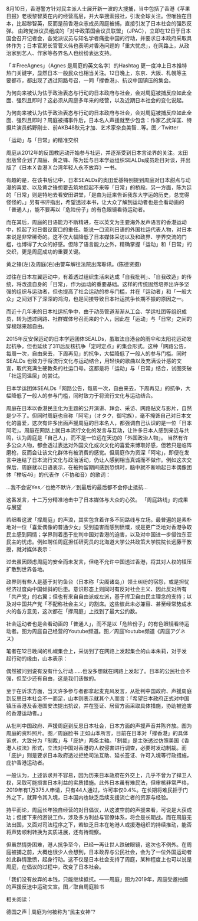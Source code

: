 8月10日，香港警方针对民主派人士展开新一波的大搜捕，当中包括了香港《苹果日报》老板黎智英在内的经营高层，并大举搜索报社，引发全球关注。但唯独在日本，比起黎智英，反而是前香港众志成员周庭被捕，直接引发了日本社会的强烈反弹。 由跨党派议员组成的「对中政策国会议员联盟」（JPAC），立即在12日于日本国会召开记者会，各党派议员与知名学者痛批中国的行动，并要求日本政府采取具体作为；日本官房长官菅义伟也表明对香港问题的「重大忧虑」，在网路上，从政治家到艺人、作家等各界名人也纷纷表达支持。

「＃FreeAgnes」（Agnes 是周庭的英文名字）的Hashtag 更一度冲上日本推特热门关键字，显然日本一般民众也相当关注。12日晚上，东京、大阪、札幌等主要都市，都出现了透过网路号召，一同「撑香港」、抗议中国镇压的集会。

为何向来被认为怯于政治表态与行动的日本政府与社会，会对周庭被捕反应如此全面、强烈且即时？这必须从周庭多年来的经营，以及近期日本社会的变化说起。

为何向来被认为怯于政治表态与行动的日本政府与社会，会对周庭被捕反应如此全面、强烈且即时？周庭被捕事件后，日本名人声援就至少包含：作家乙武洋匡、特摄片演员鹤野刚士、前AKB48秋元才加、艺术家奈良美智&#8230;等。图／Twitter

「运动」与「日常」的精准交织

周庭从2012年的反国教运动开始参与社运，并逐渐受到日本言论界的关注。太田出版曾企划了周庭、黄之锋、陈为廷与日本学运组织SEALDs成员赴日对谈，并出版了《日本Ｘ香港Ｘ台湾年轻人永不放弃》一书。

有趣的是，在该书后记中，日本SEALDs的奥田爱基特别提到周庭对日本甜点与动漫的喜爱、以及黄之锋想要去筑地但起不来等「日常」的桥段。另一方面，陈为廷的「日常」则是特地去看安田讲堂，「是由为廷来告诉我东大学运的历史，总觉得怪怪的。」另有书评指出，希望透过本书，让大众了解到运动者也是会看动画的「普通人」，能不要再以「危险份子」的有色眼镜看待运动者。

而在其后，周庭的日语能力不断精进，在以英文为主要海外发声语言的香港运动中，担起了对日倡议窗口的重任。能说一口流利日语的外国社运代表人物，对日本来说是非常稀奇的。这不仅大幅降低了日本媒体采访以及和政界、学界交流的门槛，也博得了大众的好感。但除了语言能力之外，精确掌握「运动」和「日常」的交织，更是周庭成功的重要关键。

黄之锋(左)及周庭(右)由警车解往法院出席聆讯。(陈德贤摄)

过往在日本左翼运动中，有着透过组织生活来达成「自我批判」、「自我改造」的传统，将改造自身的「日常」，作为运动的重要基础。这样的传统固然培养出许多坚强的组织与运动者，但也提高了社会运动的参与门槛，并在「运动者」和「一般大众」之间划下了深深的鸿沟，也是间接导致日本社运抗争长期不振的原因之一。

而近十几年来的日本社运抗争中，由于动员管道渐渐从工会、学运社团等组织成员，转为透过网路、社群媒体号召而来的个人，因此在「运动」与「日常」之间的穿梭越来越自由。

2015年反安保运动的日本学运团体SEALDs，虽取法自港台的雨伞和太阳花运动发起抗争，但也延续了311后反核抗争「定时定点」的集会形式。这种「网路公告，每周一次，自由来去，下周再见」的抗争，大幅降低了一般人的参与门槛。同时SEALDs 也致力于将流行文化与运动结合，用轻快的歌曲以及充满设计感的文宣，取代充满生硬教条的社运口号。这都是将「运动」与「日常」结合，试图突破「社运同温层」的尝试。

日本学运团体SEALDs「网路公告，每周一次，自由来去，下周再见」的抗争，大幅降低了一般人的参与门槛，同时致力于将流行文化与运动结合。

周庭在日本以香港民主化为主题的公开演讲、拜会、采访、网路贴文与影片，自然是少不了。但同时周庭也自称「阿宅」（オタク，御宅族），毫不掩饰自己对日本文化的喜爱，这次有许多出面声援周庭的日本名人，都强调自己认识的是一位「日本阿宅」。周庭在网路上就日本流行文化的发言与互动，让许多日本人感到亲近与共鸣，认为周庭是「自己人」，而不是一位远在天边的「外国政治人物」。 当然有许多公众人物，都会透过表达对外国文化或次文化的喜爱来博取好感，但若只是临阵磨枪，反而会让该文化群体有被消费的感觉。但周庭作为资深「阿宅」，即便在发言中连结了日本流行文化与政治活动，仍让人感到相当真诚而不做作。例如这次交保后，周庭就以日语表示，在被拘留期间感到恐惧时，脑中就不断响起日本偶像团体「榉坂46」的代表作〈不协和音〉的歌词：

&#8230;我不会说Yes／也绝不默许／到最后的最后都不会停止抵抗&#8230;

这番发言，十二万分精准地击中了日本媒体与大众的心弦。 「周庭路线」的成果与展望

若细看这波「撑周庭」的声浪，其实包含着许多不同路线与立场。最普遍的是素朴地对一位「喜爱偶像的普通少女」受到迫害而感到愤慨，或是更广泛地对香港争取民主感到同情；学界则着墨于批判中国对香港的迫害，以及对中国进一步侵蚀东亚民主的忧虑。例如聘任周庭担任研究员的北海道大学公共政策大学院院长远藤干教授，就对媒体表示：

过去虽因顾虑周庭的安全而未发言，但绝不允许中国透过香港，将其对人权的镇压扩散到世界各地。

政界则有些人是基于对钓鱼台（日本称「尖阁诸岛」）领土纠纷的宿怨，或是担忧经济过度向中国倾斜的后患。意识形态上则同时有反对社会主义、因此反对所有「共产党」的右翼；但也有来自自由派或左派，基于捍卫自由民主理念的支持；以及对中国共产党「不配称社会主义」的割席。这些彼此未必兼容、甚至经常势成水火的各方意见，这次都在「撑周庭」上找到了最大公约数。

社会运动者也是会看动画的「普通人」，而不是以「危险份子」的有色眼镜看待运动者。图为周庭自己经营的Youtube频道。图／周庭Youtube频道《周庭アグネス》

笔者在12日晚间的札幌集会上，采访到了在网路上发起集会的山本朱莉，对于发起行动的缘由，山本表示：

偶然被问到说有没有什么行动……也没多想就在网路上发起了。日本的公民社会不强，但至少还有自由，这是我们该做的。

至于在诉求方面，当天许多参与者都拿起麦克风发言，从批判中国政府、声援周庭到反思日本社会不一而足，山本则表示就其个人而言：「希望日本政府正式对中国镇压香港及香港国安法提出抗议，并在签证、居留方面采取具体措施，协助被迫害的香港运动者。」

从批判中国政府、声援周庭到反思日本社会，日本方面的声援声音并陈齐放。图为周庭的资料照片。图／周庭脸书 正如山本所言，目前在日本对「撑香港」的具体诉求，大致分为「制裁」与「庇护」两条主轴。「制裁」是主张透过仿照美国《香港人权法》形式，立法对中国对香港的人权侵害进行调查，必要时发动制裁。而「庇护」则是要求日本政府透过拒绝司法互助、延长签证、许可入境等行政措施，庇护香港运动者。

一般认为，上述诉求并不容易，因为历来日本政府在外交上，几乎不曾为了捍卫人权，采取可能损害日本利益的实质措施。此外日本虽有难民法，但审核非常严格，2019年有1万375人申请，只有44人通过，许可率仅0.4%。在长期将难民拒于门外之下，就算令其入境，日本国内也缺乏后续支援流亡者的资源与经验。

持平而论，周庭长年独自经营的对日倡议，从这波空前的声援来看，可说是大获成功；但接下来的游说工作，涉及多方利益与官僚体系，将会是长期战。而在周庭无法出国，又面对司法程序之下，若缺乏日本在地港人或援港组织的持续推动，能否将声势顺利转换为实质进展，还有待观察。

但虽然情势困难，港人抗争至今，已经一再让世人跌破眼镜，这次也不例外。在周庭被捕之前，大概也很少人会想到，日本政界与公民社会，会为了一位外国运动者如此群情激愤，起身行动。这不仅是日本社会支持了周庭，某种程度上也可以说是周庭，在倡议的过程中，改变了日本社会。

「我们没有放弃的本钱，只能继续抵抗。——周庭」图为2019年，周庭受邀拍摄的声援反送中运动文宣。图／取自周庭脸书

相关阅读：

德国之声 | 周庭为何被称为“民主女神”? 
